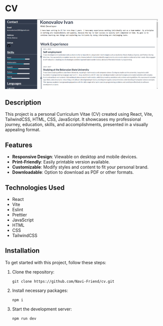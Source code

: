 # CV

![CV](./image.png)

## Description

This project is a personal Curriculum Vitae (CV) created using React, Vite, TailwindCSS, HTML, CSS, JavaScript. It showcases my professional journey, education, skills, and accomplishments, presented in a visually appealing format.

## Features

- **Responsive Design**: Viewable on desktop and mobile devices.
- **Print-Friendly**: Easily printable version available.
- **Customizable**: Modify styles and content to fit your personal brand.
- **Downloadable**: Option to download as PDF or other formats.

## Technologies Used

- React
- Vite
- Eslint
- Prettier
- JavaScript
- HTML
- CSS
- TailwindCSS

## Installation

To get started with this project, follow these steps:

1. Clone the repository:
    ```
    git clone https://github.com/Navi-Friend/cv.git
    ```
2. Install necessary packages:
    ```
    npm i
    ```
3. Start the development server:
    ```
    npm run dev
    ```